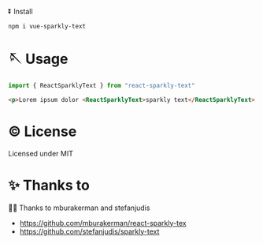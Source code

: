 ⏬ Install
```shell
npm i vue-sparkly-text
```

# 🪡 Usage

```javascript
import { ReactSparklyText } from "react-sparkly-text"
``` 

```html
<p>Lorem ipsum dolor <ReactSparklyText>sparkly text</ReactSparklyText> sit amet.</p>
```

# ©️ License

Licensed under MIT

# ✨ Thanks to

🙏🏼 Thanks to mburakerman and stefanjudis
- https://github.com/mburakerman/react-sparkly-tex
- https://github.com/stefanjudis/sparkly-text
